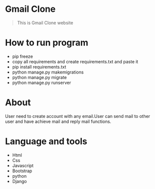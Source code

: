 
# Gmail Clone

> This is Gmail Clone website

# How to run program

* pip freeze 
* copy all requirements and create requirements.txt and paste it
* pip install requirements.txt
* python manage.py makemigrations
* python manage.py migrate
* python manage.py runserver


# About

User need to create account with any email.User can send mail to other user and have achieve mail and reply mail functions.


# Language and tools

* Html
* Css
* Javascript
* Bootstrap
* python 
* Django
